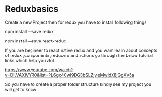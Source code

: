 # Reduxbasics

 Create a new Project
 then for redux you have to install following things 
 
 npm install --save redux 
 
 npm install --save react-redux

 If you are begineer to react native redux and you want learn  about concepts of redux ,components ,reducers and actions       go through  the below tutorial links which help you alot .
 
 https://www.youtube.com/watch?v=DiLVAXlVYR0&list=PL6gx4Cwl9DGBbSLZjvleMwldX8jGgXV6a
 
 So  you have to create a proper folder structure kindly see my project you will get to know 
 
 
 
   

 
